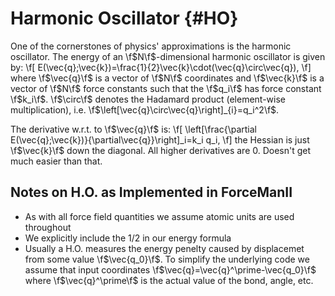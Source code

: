 Harmonic Oscillator                                                        {#HO}
===================

One of the cornerstones of physics' approximations is the harmonic oscillator.
The energy of an \f$N\f$-dimensional harmonic oscillator is given by:
\f[
    E(\vec{q};\vec{k})=\frac{1}{2}\vec{k}\cdot(\vec{q}\circ\vec{q}),
\f]
where \f$\vec{q}\f$ is a vector of \f$N\f$ coordinates and \f$\vec{k}\f$ is a 
vector of \f$N\f$ force constants such that the \f$q_i\f$ has force constant 
\f$k_i\f$.  \f$\circ\f$ denotes the Hadamard product (element-wise
multiplication), i.e. \f$\left[\vec{q}\circ\vec{q}\right]_{i}=q_i^2\f$.

The derivative w.r.t. to \f$\vec{q}\f$ is:
\f[
   \left[\frac{\partial E(\vec{q};\vec{k})}{\partial\vec{q}}\right]_i=k_i q_i,
\f]
the Hessian is just \f$\vec{k}\f$ down the diagonal.  All higher derivatives 
are 0.  Doesn't get much easier than that.

## Notes on H.O. as Implemented in ForceManII

- As with all force field quantities we assume atomic units are used throughout
- We explicitly include the 1/2 in our energy formula
- Usually a H.O. measures the energy penelty caused by displacemet from some
  value \f$\vec{q_0}\f$.  To simplify the underlying code we assume that input
  coordinates \f$\vec{q}=\vec{q}^\prime-\vec{q_0}\f$ where \f$\vec{q}^\prime\f$
  is the actual value of the bond, angle, etc.
